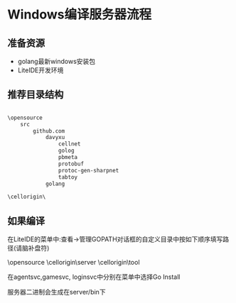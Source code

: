 # Windows编译服务器流程

## 准备资源
* golang最新windows安装包
* LiteIDE开发环境

## 推荐目录结构

```txt

\opensource
	src
		github.com
			davyxu
				cellnet
				golog
				pbmeta
				protobuf
				protoc-gen-sharpnet
				tabtoy
			golang
			
\cellorigin\


```


## 如果编译
在LiteIDE的菜单中:查看->管理GOPATH对话框的自定义目录中按如下顺序填写路径(请脑补盘符)

\opensource
\cellorigin\server
\cellorigin\tool

在agentsvc,gamesvc, loginsvc中分别在菜单中选择Go Install

服务器二进制会生成在server/bin下